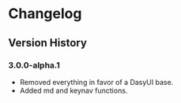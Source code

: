 # Changelog

## Version History

### 3.0.0-alpha.1

- Removed everything in favor of a DasyUI base.
- Added md and keynav functions.
